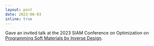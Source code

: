 ```yaml
---
layout: post
date: 2023-06-03
inline: true
---
```


Gave an invited talk at the 2023 SIAM Conference on Optimization on [Programming Soft Materials by Inverse Design](https://meetings.siam.org/sess/dsp_talk.cfm?p=129749).
